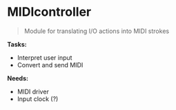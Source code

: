 # MIDIcontroller

> Module for translating I/O actions into MIDI strokes

**Tasks:**
* Interpret user input
* Convert and send MIDI

**Needs:**
* MIDI driver
* Input clock (?)
